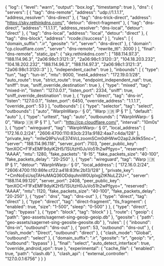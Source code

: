 {
  "log": {
    "level": "warn",
    "output": "box.log",
    "timestamp": true
  },
  "dns": {
    "servers": [
      {
        "tag": "dns-remote",
        "address": "udp://1.1.1.1",
        "address_resolver": "dns-direct"
      },
      {
        "tag": "dns-trick-direct",
        "address": "https://sky.rethinkdns.com/",
        "detour": "direct-fragment"
      },
      {
        "tag": "dns-direct",
        "address": "1.1.1.1",
        "address_resolver": "dns-local",
        "detour": "direct"
      },
      {
        "tag": "dns-local",
        "address": "local",
        "detour": "direct"
      },
      {
        "tag": "dns-block",
        "address": "rcode://success"
      }
    ],
    "rules": [
      {
        "domain_suffix": ".ir",
        "geosite": "ir",
        "server": "dns-direct"
      },
      {
        "domain": "cp.cloudflare.com",
        "server": "dns-remote",
        "rewrite_ttl": 3000
      }
    ],
    "final": "dns-remote",
    "static_ips": {
      "sky.rethinkdns.com": [
        "188.114.97.3",
        "188.114.96.3",
        "2a06:98c1:3121::3",
        "2a06:98c1:3120::3",
        "104.18.203.232",
        "104.18.202.232",
        "188.114.96.3",
        "188.114.97.3",
        "2a06:98c1:3121::3",
        "2a06:98c1:3120::3"
      ]
    },
    "independent_cache": true
  },
  "inbounds": [
    {
      "type": "tun",
      "tag": "tun-in",
      "mtu": 9000,
      "inet4_address": "172.19.0.1/28",
      "auto_route": true,
      "strict_route": true,
      "endpoint_independent_nat": true,
      "sniff": true,
      "sniff_override_destination": true
    },
    {
      "type": "mixed",
      "tag": "mixed-in",
      "listen": "127.0.0.1",
      "listen_port": 2334,
      "sniff": true,
      "sniff_override_destination": true
    },
    {
      "type": "direct",
      "tag": "dns-in",
      "listen": "127.0.0.1",
      "listen_port": 6450,
      "override_address": "1.1.1.1",
      "override_port": 53
    }
  ],
  "outbounds": [
    {
      "type": "selector",
      "tag": "select",
      "outbounds": [
        "auto",
        "WarpInWarp✅ § 0",
        "Warp 🇮🇷 IP § 1"
      ],
      "default": "auto"
    },
    {
      "type": "urltest",
      "tag": "auto",
      "outbounds": [
        "WarpInWarp✅ § 0",
        "Warp 🇮🇷 IP § 1"
      ],
      "url": "http://cp.cloudflare.com/",
      "interval": "10m0s"
    },
    {
      "type": "wireguard",
      "tag": "WarpInWarp✅ § 0",
      "local_address": [
        "172.16.0.2/24",
        "2606:4700:110:83cb:231a:9182:4aa7:c4da/128"
      ],
      "private_key": "mIleQ9Ps/vuE374VcLzoomSCm0dHWwO2ap2Jk9k55nc=",
      "server": "188.114.96.118",
      "server_port": 7103,
      "peer_public_key": "bmXOC+F1FxEMF9dyiK2H5/1SUtzH0JuVo51h2wPfgyo=",
      "reserved": "AAAA",
      "mtu": 1280,
      "fake_packets": "8-15",
      "fake_packets_size": "40-100",
      "fake_packets_delay": "20-250"
    },
    {
      "type": "wireguard",
      "tag": "Warp 🇮🇷 IP § 1",
      "detour": "WarpInWarp✅ § 0",
      "local_address": [
        "172.16.0.2/24",
        "2606:4700:110:86fe:cf22:a418:83fe:2b13/128"
      ],
      "private_key": "+CmNoEsUsqTAHuMAQ36ODdquhniW0UplxgZtKNuLZ2U=",
      "server": "188.114.99.120",
      "server_port": 2408,
      "peer_public_key": "bmXOC+F1FxEMF9dyiK2H5/1SUtzH0JuVo51h2wPfgyo=",
      "reserved": "AAAA",
      "mtu": 1120,
      "fake_packets_size": "40-100",
      "fake_packets_delay": "20-250"
    },
    {
      "type": "dns",
      "tag": "dns-out"
    },
    {
      "type": "direct",
      "tag": "direct"
    },
    {
      "type": "direct",
      "tag": "direct-fragment",
      "tls_fragment": {
        "enabled": true,
        "size": "1-500",
        "sleep": "0-500"
      }
    },
    {
      "type": "direct",
      "tag": "bypass"
    },
    {
      "type": "block",
      "tag": "block"
    }
  ],
  "route": {
    "geoip": {
      "path": "geo-assets/sagernet-sing-geoip-geoip.db"
    },
    "geosite": {
      "path": "geo-assets/sagernet-sing-geosite-geosite.db"
    },
    "rules": [
      {
        "inbound": "dns-in",
        "outbound": "dns-out"
      },
      {
        "port": 53,
        "outbound": "dns-out"
      },
      {
        "clash_mode": "Direct",
        "outbound": "direct"
      },
      {
        "clash_mode": "Global",
        "outbound": "select"
      },
      {
        "domain_suffix": ".ir",
        "geosite": "ir",
        "geoip": "ir",
        "outbound": "bypass"
      }
    ],
    "final": "select",
    "auto_detect_interface": true,
    "override_android_vpn": true
  },
  "experimental": {
    "cache_file": {
      "enabled": true,
      "path": "clash.db"
    },
    "clash_api": {
      "external_controller": "127.0.0.1:6756"
    }
  }
}

